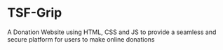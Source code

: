 # TSF-Grip
A Donation Website using HTML, CSS and JS to provide a seamless and secure platform for users to make online donations
